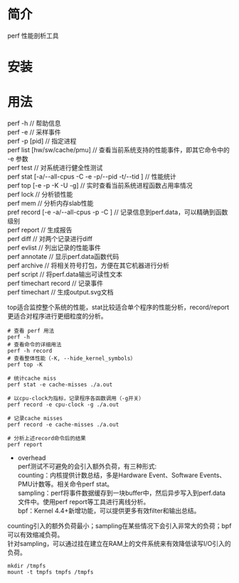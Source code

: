 # 简介  
perf 性能剖析工具

# 安装  


# 用法   
perf -h                                         // 帮助信息  
perf -e                                         // 采样事件  
perf -p [pid]                                   // 指定进程  
perf list [hw/sw/cache/pmu]                     // 查看当前系统支持的性能事件，即其它命令中的 -e 参数  
perf test                                       // 对系统进行健全性测试  
perf stat [-a/--all-cpus -C <cpu> -e <event> -p/--pid <pid> -t/--tid <tid>]     // 性能统计  
perf top [-e <event> -p <pid> -K -U -g]         // 实时查看当前系统进程函数占用率情况  
perf lock                                       // 分析锁性能  
perf mem                                        // 分析内存slab性能  
pref record [-e <event> -a/--all-cpus -p <pid> -C <cpu>]    // 记录信息到perf.data，可以精确到函数级别  
perf report                                     // 生成报告  
perf diff                                       // 对两个记录进行diff  
perf evlist                                     // 列出记录的性能事件  
perf annotate                                   // 显示perf.data函数代码  
perf archive                                    // 将相关符号打包，方便在其它机器进行分析  
perf script                                     // 将perf.data输出可读性文本  
perf timechart record                           // 记录事件  
perf timechart                                  // 生成output.svg文档  
    
top适合监控整个系统的性能，stat比较适合单个程序的性能分析，record/report更适合对程序进行更细粒度的分析。  
```shell
# 查看 perf 用法
perf -h
# 查看命令的详细用法  
perf -h record
# 查看整体性能（-K, --hide_kernel_symbols）
perf top -K

# 统计cache miss
perf stat -e cache-misses ./a.out

# 以cpu-clock为指标，记录程序各函数调用（-g开关）
perf record -e cpu-clock -g ./a.out

# 记录cache misses
perf record -e cache-misses ./a.out

# 分析上述record命令后的结果
perf report
```

* overhead  
perf测试不可避免的会引入额外负荷，有三种形式:  
counting：内核提供计数总结，多是Hardware Event、Software Events、PMU计数等。相关命令perf stat。  
sampling：perf将事件数据缓存到一块buffer中，然后异步写入到perf.data文件中。使用perf report等工具进行离线分析。  
bpf：Kernel 4.4+新增功能，可以提供更多有效filter和输出总结。  

counting引入的额外负荷最小；sampling在某些情况下会引入非常大的负荷；bpf可以有效缩减负荷。  
针对sampling，可以通过挂在建立在RAM上的文件系统来有效降低读写I/O引入的负荷。  
```shell
mkdir /tmpfs
mount -t tmpfs tmpfs /tmpfs
```

